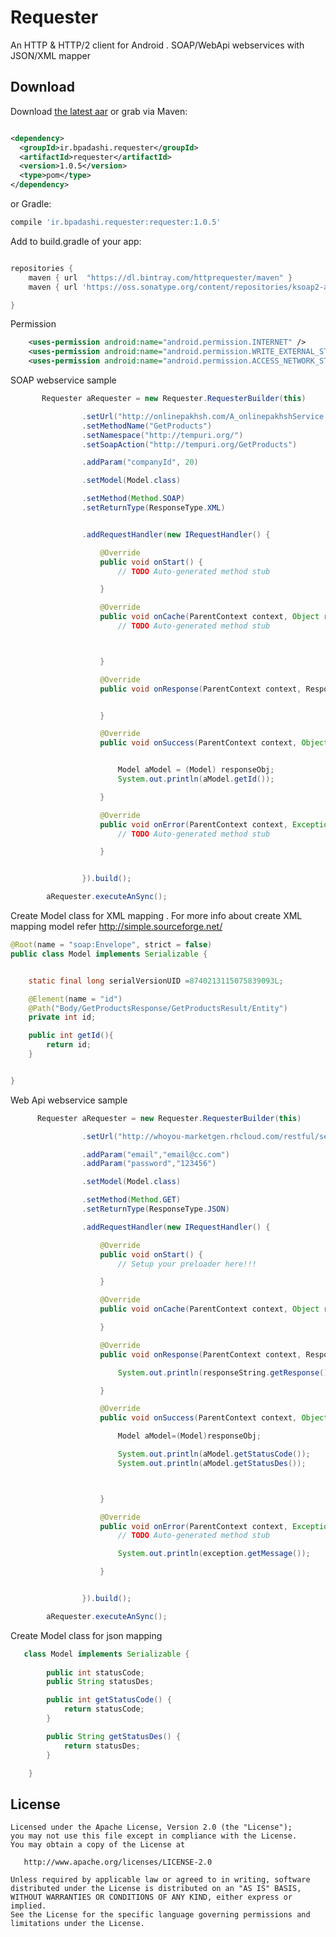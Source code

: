 Requester
======

An HTTP & HTTP/2 client for Android . SOAP/WebApi webservices with JSON/XML mapper


Download
--------

Download [the latest aar][3] or grab via Maven:
```xml

<dependency>
  <groupId>ir.bpadashi.requester</groupId>
  <artifactId>requester</artifactId>
  <version>1.0.5</version>
  <type>pom</type>
</dependency>
```
or Gradle:
```groovy
compile 'ir.bpadashi.requester:requester:1.0.5'
```
Add to build.gradle of your app:
```groovy

repositories {
    maven { url  "https://dl.bintray.com/httprequester/maven" }
    maven { url 'https://oss.sonatype.org/content/repositories/ksoap2-android-releases' }

}
```

Permission
```xml
    <uses-permission android:name="android.permission.INTERNET" /> 
    <uses-permission android:name="android.permission.WRITE_EXTERNAL_STORAGE" /> 
    <uses-permission android:name="android.permission.ACCESS_NETWORK_STATE"/>
```


SOAP webservice sample
```java
       Requester aRequester = new Requester.RequesterBuilder(this)

                .setUrl("http://onlinepakhsh.com/A_onlinepakhshService.asmx?WSDL")
                .setMethodName("GetProducts")
                .setNamespace("http://tempuri.org/")
                .setSoapAction("http://tempuri.org/GetProducts")

                .addParam("companyId", 20)

                .setModel(Model.class)

                .setMethod(Method.SOAP)
                .setReturnType(ResponseType.XML)


                .addRequestHandler(new IRequestHandler() {

                    @Override
                    public void onStart() {
                        // TODO Auto-generated method stub

                    }

                    @Override
                    public void onCache(ParentContext context, Object responseObj) {
                        // TODO Auto-generated method stub



                    }

                    @Override
                    public void onResponse(ParentContext context, ResponseString response) {


                    }

                    @Override
                    public void onSuccess(ParentContext context, Object responseObj, boolean hasCache) {


                        Model aModel = (Model) responseObj;
                        System.out.println(aModel.getId());

                    }

                    @Override
                    public void onError(ParentContext context, Exception exception, String exceptionFarsi) {
                        // TODO Auto-generated method stub

                    }


                }).build();

        aRequester.executeAnSync();
```

Create Model class for XML mapping .
For more info about create XML mapping model  refer http://simple.sourceforge.net/
```java    
@Root(name = "soap:Envelope", strict = false)
public class Model implements Serializable {


    static final long serialVersionUID =8740213115075839093L;

    @Element(name = "id")
    @Path("Body/GetProductsResponse/GetProductsResult/Entity")
    private int id;

    public int getId(){
        return id;
    }


}
```

Web Api webservice sample
```java
      Requester aRequester = new Requester.RequesterBuilder(this)

                .setUrl("http://whoyou-marketgen.rhcloud.com/restful/services/reg")

                .addParam("email","email@cc.com")
                .addParam("password","123456")

                .setModel(Model.class)

                .setMethod(Method.GET)
                .setReturnType(ResponseType.JSON)

                .addRequestHandler(new IRequestHandler() {

                    @Override
                    public void onStart() {
                        // Setup your preloader here!!!

                    }

                    @Override
                    public void onCache(ParentContext context, Object responseObj) {

                    }

                    @Override
                    public void onResponse(ParentContext context, ResponseString responseString) {

                        System.out.println(responseString.getResponse());

                    }

                    @Override
                    public void onSuccess(ParentContext context, Object responseObj, boolean hasCache) {

                        Model aModel=(Model)responseObj;

                        System.out.println(aModel.getStatusCode());
                        System.out.println(aModel.getStatusDes());



                    }

                    @Override
                    public void onError(ParentContext context, Exception exception, String exceptionFarsi) {
                        // TODO Auto-generated method stub

                        System.out.println(exception.getMessage());

                    }


                }).build();

        aRequester.executeAnSync();
```

Create Model class for json mapping
```java    
   class Model implements Serializable {
   
        public int statusCode;
        public String statusDes;

        public int getStatusCode() {
            return statusCode;
        }

        public String getStatusDes() {
            return statusDes;
        }

    }
```


License
-------

    Licensed under the Apache License, Version 2.0 (the "License");
    you may not use this file except in compliance with the License.
    You may obtain a copy of the License at

       http://www.apache.org/licenses/LICENSE-2.0

    Unless required by applicable law or agreed to in writing, software
    distributed under the License is distributed on an "AS IS" BASIS,
    WITHOUT WARRANTIES OR CONDITIONS OF ANY KIND, either express or implied.
    See the License for the specific language governing permissions and
    limitations under the License.


 [1]: http://square.github.io/okhttp
 [2]: https://github.com/square/okhttp/wiki
 [3]: https://dl.bintray.com/httprequester/maven/ir/bpadashi/requester/requester/1.0.4/requester-1.0.4.aar
 [4]: https://search.maven.org/remote_content?g=com.squareup.okhttp3&a=mockwebserver&v=LATEST
 [snap]: https://oss.sonatype.org/content/repositories/snapshots/
